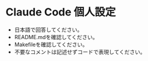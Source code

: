 # Claude Code 個人設定

- 日本語で回答してください。
- README.mdを確認してください。
- Makefileを確認してください。
- 不要なコメントは記述せずコードで表現してください。
